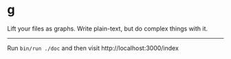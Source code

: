 # g

Lift your files as graphs. Write plain-text, but do complex things with it.

---

Run `bin/run ./doc` and then visit http://localhost:3000/index